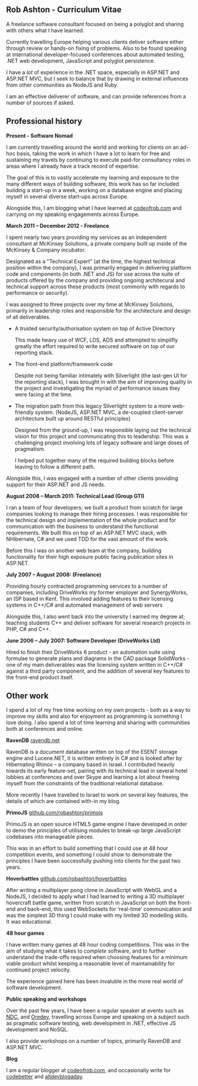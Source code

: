 Rob Ashton - Curriculum Vitae
------------

A freelance software consultant focused on being a polyglot and sharing with others what I have learned. 

Currently travelling Europe helping various clients deliver software either through review or hands-on fixing of problems. Also to be found speaking at international developer-focused conferences about automated testing, .NET web development, JavaScript and polyglot persistence. 

I have a *lot* of experience in the .NET space, especially in ASP.NET and ASP.NET MVC, but I seek to balance that by drawing in external influences from other communities as NodeJS and Ruby.

I am an effective deliverer of software, and can provide references from a number of sources if asked.

Professional history
---------------

**Present - Software Nomad**

I am currently travelling around the world and working for clients on an ad-hoc basis, taking the work in which I have a lot to learn for free and sustaining my travels by continuing to execute paid-for consultancy roles in areas where I already have a track record of expertise.

The goal of this is to vastly accelerate my learning and exposure to the many different ways of building software, this work has so far included building a start-up in a week, working on a database engine and placing myself in several diverse start-ups across Europe.

Alongside this, I am blogging what I have learned at [codeofrob.com](http://codeofrob.com) and carrying on my speaking engagements across Europe.


**March 2011 – December 2012 - Freelance**

I spent nearly two years providing my services as an independent consultant at McKinsey Solutions, a private company built up inside of the McKinsey & Company incubator.

Designated as a "Technical Expert" (at the time, the highest technical position within the company), I was primarily engaged in delivering platform code and components (in both .NET and JS) for use across the suite of products offered by the company and providing ongoing architecural and technical support across these products (most commonly with regards to performance or security).

I was assigned to three projects over my time at McKinsey Solutions, primarily in leadership roles and responsible for the architecture and design of all deliverables.

- A trusted security/authorisation system on top of Active Directory 

  This made heavy use of WCF, LDS, ADS and attempted to simplifly greatly the effort required to write secured software on top of our reporting stack.

- The front-end platform/framework code

  Despite not being familiar intimately with Silverlight (the last-gen UI for the reporting stack), I was brought in with the aim of improving quality in the project and investigating the myriad of performance issues they were facing at the time.

- The migration path from this legacy Silverlight system to a more web-friendly system.  (NodeJS, ASP.NET MVC, a de-coupled client-server architecture built up around RESTful principles)

  Designed from the ground-up, I was responsible laying out the technical vision for this project and communicating this to leadership. This was a challenging project involving lots of legacy software and large doses of pragmatism.
  
  I helped put together many of the required building blocks before leaving to follow a different path. 

Alongside this, I was engaged with a number of other clients providing support for their ASP.NET and JS needs.

**August 2008 – March 2011: Technical Lead (Group GTI)**

I ran a team of four developers; we built a product from scratch for large companies looking to manage their hiring
processes. I was responsible for the technical design and implementation of the whole product and for communication with the business to understand the functional requirements. We built this on top of an ASP.NET MVC stack, with NHibernate, C# and we used TDD for the vast amount of the work.

Before this I was on another web team at the company, building functionality for their high exposure public facing publication sites in ASP.NET.

**July 2007 – August 2008: (Freelance)**

Providing hourly contracted programming services to a number of companies, including DriveWorks my former
employer and SynergyWorks, an ISP based in Kent. This involved adding features to their licensing systems in C++/C# and automated management of web servers

Alongside this, I also went back into the university I earned my degree at; teaching students C++ and deliver software for several research projects in PHP, C# and C++.

**June 2006 – July 2007: Software Developer (DriveWorks Ltd)**

Hired to finish their DriveWorks 6 product - an automation suite using formulae to generate plans and diagrams in the CAD package SolidWorks - one of my main deliverables was the licensing system written in C++/C# against a third party component, and the addition of several key features to the front-end product itself.

Other work
-----------------

I spend a lot of my free time working on my own projects - both as a way to improve my skills and also for enjoyment as programming is something I love doing. I also spend a lot of time learning and sharing with communities both at conferences and online.

**RavenDB** [ravendb.net](http://ravendb.net)

RavenDB is a document database written on top of the ESENT storage engine and Lucene.NET, it is written entirely in C# and is looked after by Hibernating Rhinos – a company based in Israel. I contributed heavily towards its early feature-set, pairing with its technical lead in several hotel lobbies at conferences and over Skype and learning a lot about freeing myself from the constraints of the traditional relational database. 

More recently I have travelled to Israel to work on several key features, the details of which are contained with-in my blog.


**PrimoJS** [github.com/robashton/primojs](http://github.com/robashton/primojs)

PrimoJS is an open source HTML5 game engine I have developed in order to demo the principles of utilising modules to break-up large JavaScript codebases into manageable pieces.

This was in an effort to build something that I could use at 48 hour competition events, and something I could show to demonstrate the principles I have been successfully pushing into clients for the past two years.

**Hoverbattles** [github.com/robashton/hoverbattles](http://github.com/robashton/hoverbattles)

After writing a multiplayer pong clone in JavaScript with WebGL and a NodeJS, I decided to apply what I had learned to writing a 3D multiplayer hovercraft battle game, written from scratch in JavaScript on both the front-end and back-end, this used WebSockets for ‘real-time’ communication and was the simplest 3D thing I could make with my limited 3D modelling skills. It was educational. 

**48 hour games**

I have written many games at 48 hour coding competitions. This was in the aim of studying what it takes to *complete* software, and to further understand the trade-offs required when choosing features for a minimum viable product whilst keeping a reasonable level of maintainability for continued project velocity.

The experience gained here has been invaluble in the more real world of software development.

**Public speaking and workshops**

Over the past few years, I have been a regular speaker at events such as [NDC](http://ndcoslo.com), and [Oredev](http://oredev.org), travelling across Europe and speaking on a subject such as pragmatic software testing, web development in .NET, effective JS development and NoSQL.

I also provide workshops on a number of topics, primarily RavenDB and ASP.NET MVC.

**Blog**

I am a regular blogger at [codeofrob.com](http://codeofrob.com), and occasionally write for [codebetter](http://codebetter.com) and [altdevblogaday](http://altdevblogaday.com).


